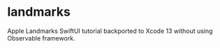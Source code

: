 # landmarks
Apple Landmarks SwiftUI tutorial backported to Xcode 13 without using Observable framework.

